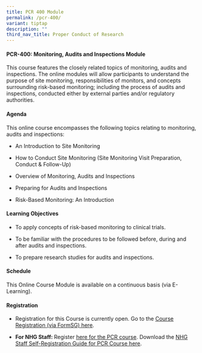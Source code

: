 ```yaml
---
title: PCR 400 Module
permalink: /pcr-400/
variant: tiptap
description: ""
third_nav_title: Proper Conduct of Research
---
```

<h4><strong>PCR-400: Monitoring, Audits and Inspections Module</strong></h4>
<p>This course features the closely related topics of monitoring, audits
and inspections. The online modules will allow participants to understand
the purpose of site monitoring, responsibilities of monitors, and concepts
surrounding risk-based monitoring; including the process of audits and
inspections, conducted either by external parties and/or regulatory authorities.</p>
<h4><strong>Agenda</strong></h4>
<p>This online course encompasses the following topics relating to monitoring,
audits and inspections:</p>
<ul data-tight="true" class="tight">
<li>
<p>An Introduction to Site Monitoring</p>
</li>
<li>
<p>How to Conduct Site Monitoring (Site Monitoring Visit Preparation, Conduct
&amp; Follow-Up)</p>
</li>
<li>
<p>Overview of Monitoring, Audits and Inspections</p>
</li>
<li>
<p>Preparing for Audits and Inspections</p>
</li>
<li>
<p>Risk-Based Monitoring: An Introduction</p>
</li>
</ul>
<h4><strong>Learning Objectives</strong></h4>
<ul data-tight="true" class="tight">
<li>
<p>To apply concepts of risk-based monitoring to clinical trials.</p>
</li>
<li>
<p>To be familiar with the procedures to be followed before, during and after
audits and inspections.</p>
</li>
<li>
<p>To prepare research studies for audits and inspections.</p>
</li>
</ul>
<h4><strong>Schedule</strong></h4>
<p>This Online Course Module is available on a continuous basis (via E-Learning).</p>
<h4><strong>Registration</strong></h4>
<ul data-tight="true" class="tight">
<li>
<p>Registration for this Course is currently open. Go to the <a href="https://form.gov.sg/66177cd0a14ba8cd75876ca4" rel="noopener nofollow" target="_blank"><u>Course Registration (via FormSG) here</u></a>.</p>
</li>
<li>
<p><strong>For NHG Staff: </strong>Register <a href="https://elearn.sg/nhg/Login/Login.aspx" rel="noopener nofollow" target="_blank"><u>here for the PCR course</u></a>.
Download the <a href="https://staging.d2xg4pfdtrypjl.amplifyapp.com/files/Training%20Files/PCR%20Course/NHG_Staff_Registration_Guide_for_PCR_Modules_v11_Jun_2024.pdf" rel="noopener noreferrer nofollow" target="_blank"><u>NHG Staff Self-Registration Guide for PCR Course here</u></a>.</p>
</li>
</ul>
<p></p>